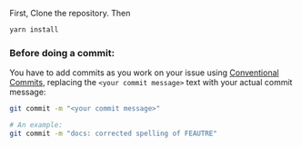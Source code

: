 First, Clone the repository. Then

```bash
yarn install

```

### Before doing a commit:

You have to add commits as you work on your issue using [Conventional Commits](https://www.conventionalcommits.org/en/v1.0.0/#summary), replacing the `<your commit message>` text with your actual commit message:

   ```bash
   git commit -m "<your commit message>"

   # An example:
   git commit -m "docs: corrected spelling of FEAUTRE"
   ```
   
 

